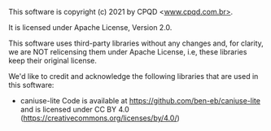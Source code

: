 This software is copyright (c) 2021 by CPQD <www.cpqd.com.br>.

It is licensed under Apache License, Version 2.0.

This software uses third-party libraries without any changes and,
for clarity, we are NOT relicensing them under Apache License, i.e,
these libraries keep their original license.

We'd like to credit and acknowledge the following libraries that are
used in this software:

- caniuse-lite
  Code is available at https://github.com/ben-eb/caniuse-lite and is
  licensed under CC BY 4.0 (https://creativecommons.org/licenses/by/4.0/)
